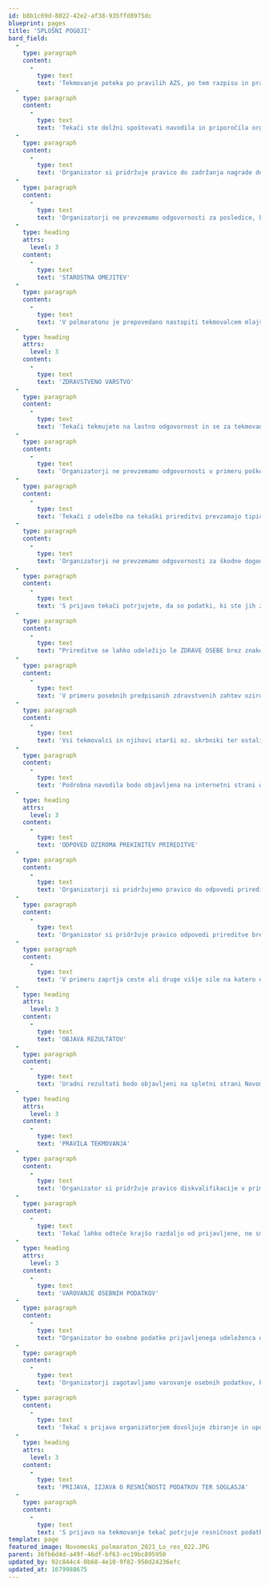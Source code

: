 ```yaml
---
id: b8b1c69d-8022-42e2-af38-935ffd8975dc
blueprint: pages
title: 'SPLOŠNI POGOJI'
bard_field:
  -
    type: paragraph
    content:
      -
        type: text
        text: 'Tekmovanje poteka po pravilih AZS, po tem razpisu in pravilih Mednarodne atletske federacije (IAAF). Organizatorji si pridržujemo pravico do spremembe razpisnih pogojev in programa prireditve. Razpis je objavljen na spletni strani www.novomesto21.si.'
  -
    type: paragraph
    content:
      -
        type: text
        text: 'Tekači ste dolžni spoštovati navodila in priporočila organizatorjev. V primeru nespoštovanja posredovanih navodil in priporočil organizatorji ne prevzemamo odgovornosti za poškodbe in druge posledice, ki bi utegnile nastati tekačem. Organizatorji tekače pred začetkom prireditve seznanimo o vseh bistvenih elementih izvedbe prireditve, še posebej o varstvenih ukrepih, načinu prijave, tekmovalnih kategorijah in trasah. Vsak tekač je dolžan sprejeti razpisne pogoje in biti z njimi seznanjen. Pridržujemo si pravico, da tekača ob neupoštevanju pravil, zapisanih v razpisu in podrobnih navodilih, izločimo iz tekmovanja in iz prizorišča. V primeru pozitivnega dopinškega prekrška je tekmovalec dolžan vrniti denarno nagrado in pokal.'
  -
    type: paragraph
    content:
      -
        type: text
        text: 'Organizator si pridržuje pravico do zadržanja nagrade delno ali v celoti, če tekač/ica odkloni sodelovanje z novinarji (intervju, fotografiranje, ipd.), ne sodeluje na doping kontroli ali ne sodeluje z organizatorjem po končanem tekmovanju. Organizator si pridržuje pravico spremembe tega razpisa! Podrobna navodila bodo pred prireditvijo objavljena na internetni strani www.novomesto21.si in v dokumentu "Navodila udeležencem Novomeškega 1/2 maratona".'
  -
    type: paragraph
    content:
      -
        type: text
        text: 'Organizatorji ne prevzemamo odgovornosti za posledice, ki izvirajo iz neresničnih ali zamolčanih podatkov.'
  -
    type: heading
    attrs:
      level: 3
    content:
      -
        type: text
        text: 'STAROSTNA OMEJITEV'
  -
    type: paragraph
    content:
      -
        type: text
        text: 'V polmaratonu je prepovedano nastopiti tekmovalcem mlajšim od 15 let, na 10 km teku pa otrokom mlajšim od 12 let. Na rekreativnem 5 km teku je prepovedano nastopiti otrokom, mlajšim od 11 let. Otroke, ki so mlajši od 15 let lahko prijavijo le starši oziroma njihovi skrbniki. Starši oziroma skrbniki prevzemajo odgovornost za vsa tveganja v zvezi z nastopom otrok iz tega odstavka.'
  -
    type: heading
    attrs:
      level: 3
    content:
      -
        type: text
        text: 'ZDRAVSTVENO VARSTVO'
  -
    type: paragraph
    content:
      -
        type: text
        text: 'Tekači tekmujete na lastno odgovornost in se za tekmovanje prijavljate zdravi in vsestransko pripravljeni za aktivno udeležbo. Organizatorji tekačem svetujemo predhodni zdravniški pregled, s čimer tekači izključite morebitna tveganja, ki bi lahko nastala z udeležbo na prireditvi. Ob progi in na cilju bo dežurna zdravniška služba.'
  -
    type: paragraph
    content:
      -
        type: text
        text: 'Organizatorji ne prevzemamo odgovornosti v primeru poškodb ali drugih posledic za tekače. Organizatorji ne prevzemamo odgovornosti v primeru poškodb ali drugih posledic za tekače pod vplivom alkohola ali drugih opojnih substanc. Organizatorji odsvetujemo vsakršno konzumiranje alkohola ali drugih opojnih substanc pred začetkom teka in med tekom.'
  -
    type: paragraph
    content:
      -
        type: text
        text: 'Tekači z udeležbo na tekaški prireditvi prevzamajo tipična tveganja, ki izvirajo iz tekaške športne discipline.'
  -
    type: paragraph
    content:
      -
        type: text
        text: 'Organizatorji ne prevzemamo odgovornosti za škodne dogodke v primerih višje sile. V primeru slabega vremena ste tekači dolžni tek prilagoditi vremenskim razmeram (npr. spolzka proga), da se izognete poškodbam, ki bi lahko nastale (npr. zvini, zlomi).'
  -
    type: paragraph
    content:
      -
        type: text
        text: 'S prijavo tekači potrjujete, da so podatki, ki ste jih zapisali oz. podali pri prijavi, resnični. Izjavljate, da ste zdravi, vsestransko pripravljeni za aktivno udeležbo in zdravniško pregledani. Upoštevali boste vsa navodila organizatorjev in sodelovali na lastno odgovornost. Potrjujete, da pristajate na tveganja v zvezi z udeležbo pri tej aktivnosti in zato od organizatorja ne boste zahtevali kakršnihkoli odškodninskih zahtevkov.'
  -
    type: paragraph
    content:
      -
        type: text
        text: "Prireditve se lahko udeležijo le ZDRAVE OSEBE brez znakov prehlada in okužb, slabega počutja ali povišane temperature. Udeležence prosimo, da so pred in na dan tekmovanja pozorni na vsake znake okužbe dihal (npr. nahod, kihanje, kašljanje, bolečine v žrelu, mišicah, povišana temperatura…).\_"
  -
    type: paragraph
    content:
      -
        type: text
        text: 'V primeru posebnih predpisanih zdravstvenih zahtev oziroma ukrepov, lahko organizator od tekmovalcev zahteva negativen Covid-19 test oziroma morebitne druge zakonsko predpisane zahteve. Maske bodo obvezne v štartni coni in na prireditvenem prostoru. Vsak tekač mora pred prireditvijo PODPISATI IZJAVO OZIROMA VPRAŠALNIK O ZDRAVSTVENEM STANJU. Vsakdo tekmuje na lastno odgovornost! Organizator ne prevzema nikakršnih odgovornosti.'
  -
    type: paragraph
    content:
      -
        type: text
        text: 'Vsi tekmovalci in njihovi starši oz. skrbniki ter ostali udeleženci tekmovanja morajo upoštevati predpisane ukrepe glede obvladovanja covid-19.'
  -
    type: paragraph
    content:
      -
        type: text
        text: 'Podrobna navodila bodo objavljena na internetni strani www.novomesto21.si in v dokumentu: Navodila udeležencem Novomeškega 1/2 maratona.'
  -
    type: heading
    attrs:
      level: 3
    content:
      -
        type: text
        text: 'ODPOVED OZIROMA PREKINITEV PRIREDITVE'
  -
    type: paragraph
    content:
      -
        type: text
        text: 'Organizatorji si pridržujemo pravico do odpovedi prireditve, vendar le zaradi višje sile oziroma dogodkov, na katere ne moremo ali nismo mogli vplivati in nam onemogočajo izvedbo prireditve na tak način, da bi lahko zagotovili nemoten potek prireditve oziroma ustrezno stopnjo varnosti za udeležence, ki jo terjajo pravila profesionalne skrbnosti.'
  -
    type: paragraph
    content:
      -
        type: text
        text: 'Organizator si pridržuje pravico odpovedi prireditve brez povračila prijavnine v primeru višje sile, ki bi za udeležence predstavljala nevarnost ali splošno nevarnost. Organizatorji si pridržujemo pravico do prestavitve datuma prireditve. Organizatorji se zavezujemo storiti vse, kar je v naši moči, da do odpovedi prireditve ne pride. V primeru, da bi odpoved bila potrebna, se zavezujemo že prijavljene udeležence o tem čimprej obvestiti preko kontaktnih podatkov, ki so jih posredovali ob prijavi na spletni strani organizatorja ter, če je potrebno, tudi preko sredstev javnega obveščanja. Vsi tekači so o tem seznanjeni ter se zavedajo in strinjajo, da v primeru odpovedi prireditve odjave od tistega dne ne bodo več mogoče, prav tako ne bodo mogoča vračila prijavnin. V primeru odpovedi prireditve se prijavnina prenese na naslednjo prireditev. V tem primeru udeleženci niso upravičeni do povračila prijavnine. Lahko pa prenesejo prijavnino na drugo osebo brezplačno do 30 dni pred tekmovanjem. V primeru večkratne odpovedi prireditve zaradi višje sile, oziroma izjemnih okoliščin oziroma zakonsko predpisanih ukrepov ali omejitev, se lahko organizator odloči, da ne izvede tekmovanja. V tem primeru udeležencu pripada le štartni paket.'
  -
    type: paragraph
    content:
      -
        type: text
        text: 'V primeru zaprtja ceste ali druge višje sile na katero organizatorji ne moremo vplivati, se tekmovanje lahko odpove ali prekine. V primeri da je prijavljeni tekač pozitiven na Covid-19 v roku 10 dni pred tekmovanjem, je upravičen do povračila štartnine, če predloži pozitiven test na Covid-19.'
  -
    type: heading
    attrs:
      level: 3
    content:
      -
        type: text
        text: 'OBJAVA REZULTATOV'
  -
    type: paragraph
    content:
      -
        type: text
        text: 'Uradni rezultati bodo objavljeni na spletni strani Novomeškega polmaratona (www.novomesto21.si) in na strani uradnega časomerilca Protime (www.protime.si). Pritožbena komisija sprejema pisne pritožbe s predloženo kavcijo v višini 50 EUR na dan tekmovanja med 10:00 in 16:00 uro v prostorih časomerilne službe.'
  -
    type: heading
    attrs:
      level: 3
    content:
      -
        type: text
        text: 'PRAVILA TEKMOVANJA'
  -
    type: paragraph
    content:
      -
        type: text
        text: 'Organizator si pridržuje pravico diskvalifikacije v primeru, če tekač krši pravila AZS ali Mednarodne atletske zveze - IAAF ali tekač ne nosi štartne številke v skladu s pravili Atletske zveze Slovenije ali tako, da le ta ni vidna v celoti (številka in sponzorji Novomeškega 1/2 maratona). Tekmovalec je lahko izločen iz tekmovanja v primeru da krajša progo, uporablja drugo prevozno sredstvo, ne nosi štartne številke se obnaša nespoštljivo ali ovira druge tekmovalce. Tekmovalce ni dovoljeno spremljati na kolesih in jim podajati pijačo ali druga okrepčila izven uradnih okrepčevalnic ali vodnih postaj organizatorja.'
  -
    type: paragraph
    content:
      -
        type: text
        text: 'Tekač lahko odteče krajšo razdaljo od prijavljene, ne sme pa odteči daljše razdalje od prijavljene razdalje.'
  -
    type: heading
    attrs:
      level: 3
    content:
      -
        type: text
        text: 'VAROVANJE OSEBNIH PODATKOV'
  -
    type: paragraph
    content:
      -
        type: text
        text: "Organizator bo osebne podatke prijavljenega udeleženca uporabljal in shranjeval skladno z zakonom, ki ureja varstvo osebnih podatkov ter Splošno uredbo EU o varstvu osebnih podatkov (GDPR). Navedene osebne podatke lahko organizator hrani in obdeluje neomejeno oziroma do preklica pisne privolitve udeleženca. Udeleženec soglaša, da lahko organizatorji prireditve objavijo podatke,\_fotografije, posnetke prijaviteljev v sredstvih javnega obveščanja, ne da bi v zameno zahtevali kakršno koli povračilo."
  -
    type: paragraph
    content:
      -
        type: text
        text: 'Organizatorji zagotavljamo varovanje osebnih podatkov, ki bodo uporabljeni v namene prijave ter obveščanja o poteku prijave. V primeru težav oz. nejasnosti pri prijavi si organizatorji pridržujemo pravico do stika s prijavljenim prek sredstev komunikacij na daljavo.'
  -
    type: paragraph
    content:
      -
        type: text
        text: 'Tekač s prijavo organizatorjem dovoljuje zbiranje in uporabo osebnih podatkov, ki jih vnese pri prijavi. Navedene osebne podatke, ki jih tekač ob prijavi vnese v ustrezno varovan in zaščiten računalniški sistem ali preko pisne prijave, lahko organizatorji hranimo in obdelujemo neomejeno oziroma do preklica pisne privolitve prijavljenega tekača. Tekačem pripadajo vse pravice skladno z zakonom, ki ureja varstvo potrošnikov. Ob morebitnem vdoru v računalniški sistem organizator ne nosi odgovornosti. S prijavo tekač potrjuje, da so podatki, ki jih je zapisal oz. podal pri prijavi, resnični in točni. Tekači soglašate, da lahko organizatorji prireditve objavimo vaše podatke, fotografije, posnetke in izjave v sredstvih javnega obveščanja, ne da bi od vas zahtevali kakršnokoli povračilo. Z udeležbo tekači dovoljujete, da organizatorji vaše navedene osebne podatke obdelujemo v svojih zbirkah in jih uporabljamo za namene statistične obdelave.'
  -
    type: heading
    attrs:
      level: 3
    content:
      -
        type: text
        text: 'PRIJAVA, IZJAVA O RESNIČNOSTI PODATKOV TER SOGLASJA'
  -
    type: paragraph
    content:
      -
        type: text
        text: 'S prijavo na tekmovanje tekač potrjuje resničnost podatkov, zapisanih v prijavi. Izjavlja, da je zdrav, vsestransko pripravljen za aktivno udeležbo in zdravniško pregledan. Upošteval bo vsa navodila organizatorja in sodeloval/-a na lastno odgovornost. S prijavo na tekmovanje tekač potrjuje pristanek na tveganja v zvezi z udeležbo na Novomeškem 1/2 maratonu in zato do organizatorja ne bo uveljavljal nikakršnih odškodninskih ali drugih zahtevkov. Soglaša, da lahko organizatorji prireditve objavijo podatke, fotografije, posnetke prijaviteljev v sredstvih javnega obveščanja, ne da bi v zameno zahtevali kakršno koli povračilo.'
template: page
featured_image: Novomeski_polmaraton_2021_Lo_res_022.JPG
parent: 36fb6d4d-a49f-46df-bf63-ec19bc895950
updated_by: 92c844c4-0b68-4e10-9f82-950d24236efc
updated_at: 1679988675
---
```

